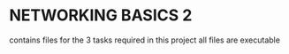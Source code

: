 # NETWORKING BASICS 2

contains files for the 3 tasks required in this project
all files are executable
